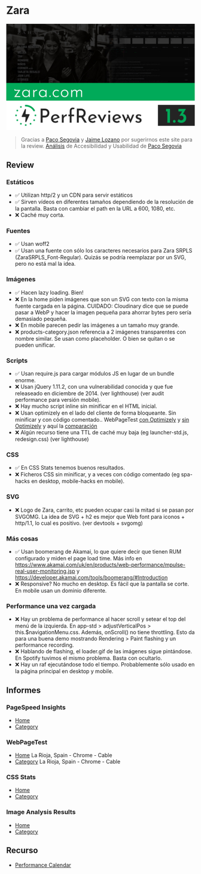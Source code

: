 # Zara

[![PerfReviews 1.3](./poster.jpg)]()

> Gracias a [Paco Segovia](https://twitter.com/SeGo) y [Jaime Lozano](https://twitter.com/jlozanospain) por sugerirnos este site para la review.
[Análisis](https://threadreaderapp.com/thread/962255893663502336.html) de Accesibilidad y Usabilidad de [Paco Segovia](https://twitter.com/SeGo)

## Review

### Estáticos

- ✅ Utilizan http/2 y un CDN para servir estáticos
- ✅ Sirven vídeos en diferentes tamaños dependiendo de la resolución de la pantalla. Basta con cambiar el path en la URL a 600, 1080, etc.
- ❌ Caché muy corta.

### Fuentes

- ✅ Usan woff2
- ✅ Usan una fuente con sólo los caracteres necesarios para Zara SRPLS (ZaraSRPLS_Font-Regular). Quizás se podría reemplazar por un SVG, pero no está mal la idea.

### Imágenes

- ✅ Hacen lazy loading. Bien!
- ❌ En la home piden imágenes que son un SVG con texto con la misma fuente cargada en la página. CUIDADO: Cloudinary dice que se puede pasar a WebP y hacer la imagen pequeña para ahorrar bytes pero sería demasiado pequeña.
- ❌ En mobile parecen pedir las imágenes a un tamaño muy grande.
- ❌ products-category.json referencia a 2 imágenes transparentes con nombre similar. Se usan como placeholder. O bien se quitan o se pueden unificar.

### Scripts

- ✅ Usan require.js para cargar módulos JS en lugar de un bundle enorme.
- ❌ Usan jQuery 1.11.2, con una vulnerabilidad conocida y que fue releaseado en diciembre de 2014. (ver lighthouse) (ver audit performance para versión mobile).
- ❌ Hay mucho script inline sin minificar en el HTML inicial.
- ❌ Usan optimizely en el lado del cliente de forma bloqueante. Sin minificar y con código comentado.. WebPageTest [con Optimizely](https://www.webpagetest.org/result/190102_GE_d3cd4fb7d5d473923213570633619256/1/details/#waterfall_view_step1) y [sin Optimizely](https://www.webpagetest.org/result/190102_ND_f8cecf71476e6e6844bf84e9ec1bd8be/7/details/#waterfall_view_step1) y aquí la [comparación](https://www.webpagetest.org/video/compare.php?tests=190102_ND_f8cecf71476e6e6844bf84e9ec1bd8be%2C190102_GE_d3cd4fb7d5d473923213570633619256&thumbSize=200&ival=100&end=visual#)
- ❌ Algún recurso tiene una TTL de caché muy baja (eg launcher-std.js, redesign.css) (ver lighthouse)

### CSS

- ✅ En CSS Stats tenemos buenos resultados.
- ❌ Ficheros CSS sin minificar, y a veces con código comentado (eg spa-hacks en desktop, mobile-hacks en mobile).

### SVG

- ❌ Logo de Zara, carrito, etc pueden ocupar casi la mitad si se pasan por SVGOMG. La idea de SVG + h2 es mejor que Web font para iconos + http/1.1, lo cual es positivo. (ver devtools + svgomg)

### Más cosas

- ✅ Usan boomerang de Akamai, lo que quiere decir que tienen RUM configurado y miden el page load time. Más info en https://www.akamai.com/uk/en/products/web-performance/mpulse-real-user-monitoring.jsp y https://developer.akamai.com/tools/boomerang/#Introduction
- ❌ Responsive? No mucho en desktop. Es fácil que la pantalla se corte. En mobile usan un dominio diferente.

### Performance una vez cargada

- ❌ Hay un problema de performance al hacer scroll y setear el top del menú de la izquierda. 
En app-std > adjustVerticalPos > this.$navigationMenu.css. Además, onScroll() no tiene throttling. Esto da para una buena demo mostrando Rendering > Paint flashing y un performance recording.
- ❌ Hablando de flashing, el loader.gif de las imágenes sigue pintándose. En Spotify tuvimos el mismo problema. Basta con ocultarlo.
- ❌ Hay un raf ejecutándose todo el tiempo. Probablemente sólo usado en la página principal en desktop y mobile.

## Informes

### PageSpeed Insights

- [Home](https://developers.google.com/speed/pagespeed/insights/?url=https%3A%2F%2Fzara.com%2Fes)
- [Category](https://developers.google.com/speed/pagespeed/insights/?url=https%3A%2F%2Fwww.zara.com%2Fes%2Fes%2Fmujer-nuevo-l1180.html%3Fv1%3D1074660)

### WebPageTest

- [Home](https://www.webpagetest.org/result/190102_GE_d3cd4fb7d5d473923213570633619256/) La Rioja, Spain - Chrome - Cable
- [Category](https://www.webpagetest.org/result/190102_DJ_c2211970eb499e83e2ec9c308b0254d6/) La Rioja, Spain - Chrome - Cable

### CSS Stats

- [Home](https://cssstats.com/stats?url=https%3A%2F%2Fwww.zara.com%2Fes&ua=Browser%20Default)
- [Category](https://cssstats.com/stats?url=https%3A%2F%2Fwww.zara.com%2Fes%2Fes%2Fmujer-nuevo-l1180.html%3Fv1%3D1074660&ua=Browser%20Default)

### Image Analysis Results

- [Home](https://webspeedtest.cloudinary.com/results/190102_Q7_e67af2ac785cec0bbba6a81da1fefbf7)
- [Category](https://webspeedtest.cloudinary.com/results/190102_AS_05c49e213b0591cf32184ef6fee18252)

## Recurso

- [Performance Calendar](https://calendar.perfplanet.com/)
